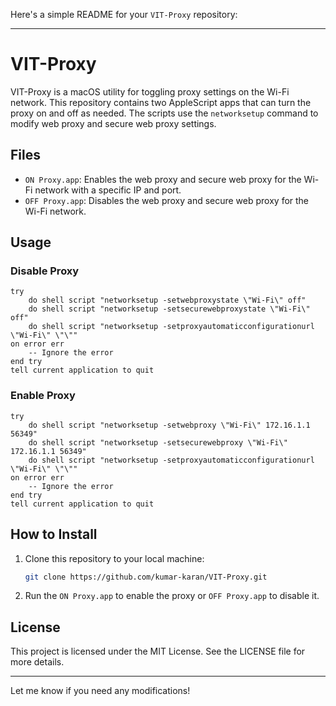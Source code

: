 Here's a simple README for your `VIT-Proxy` repository:

---

# VIT-Proxy

VIT-Proxy is a macOS utility for toggling proxy settings on the Wi-Fi network. This repository contains two AppleScript apps that can turn the proxy on and off as needed. The scripts use the `networksetup` command to modify web proxy and secure web proxy settings.

## Files

- `ON Proxy.app`: Enables the web proxy and secure web proxy for the Wi-Fi network with a specific IP and port.
- `OFF Proxy.app`: Disables the web proxy and secure web proxy for the Wi-Fi network.

## Usage

### Disable Proxy

```applescript
try
    do shell script "networksetup -setwebproxystate \"Wi-Fi\" off"
    do shell script "networksetup -setsecurewebproxystate \"Wi-Fi\" off"
    do shell script "networksetup -setproxyautomaticconfigurationurl \"Wi-Fi\" \"\""
on error err
    -- Ignore the error
end try
tell current application to quit
```

### Enable Proxy

```applescript
try
    do shell script "networksetup -setwebproxy \"Wi-Fi\" 172.16.1.1 56349"
    do shell script "networksetup -setsecurewebproxy \"Wi-Fi\" 172.16.1.1 56349"
    do shell script "networksetup -setproxyautomaticconfigurationurl \"Wi-Fi\" \"\""
on error err
    -- Ignore the error
end try
tell current application to quit
```

## How to Install

1. Clone this repository to your local machine:
   ```bash
   git clone https://github.com/kumar-karan/VIT-Proxy.git
   ```

2. Run the `ON Proxy.app` to enable the proxy or `OFF Proxy.app` to disable it.

## License

This project is licensed under the MIT License. See the LICENSE file for more details.

---

Let me know if you need any modifications!
